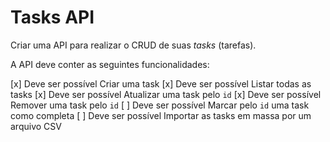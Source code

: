 # Tasks API

Criar uma API para realizar o CRUD de suas *tasks* (tarefas).

A API deve conter as seguintes funcionalidades:

[x] Deve ser possível Criar uma task
[x] Deve ser possível Listar todas as tasks
[x] Deve ser possível Atualizar uma task pelo `id`
[x] Deve ser possível Remover uma task pelo `id`
[ ] Deve ser possível Marcar pelo `id` uma task como completa
[ ] Deve ser possível Importar as tasks em massa por um arquivo CSV